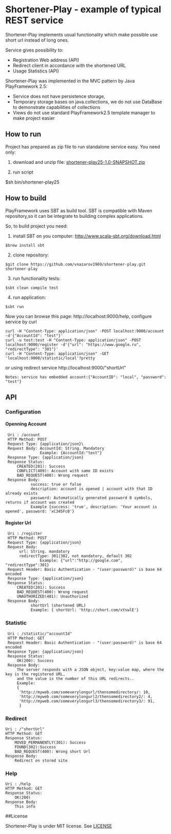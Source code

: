 # Shortener-Play - example of typical REST service 

Shortener-Play implements usual functionality which make possible use short url instead of long ones.

Service gives possibility to:
  * Registration Web address (API)  
  * Redirect client in accordance with the shortened URL  
  * Usage Statistics (API)  

Shortener-Play was implemented in the MVC pattern by Java PlayFramework 2.5:
  * Service does not have persistence storage, 
  * Temporary storage bases on java.collections, we do not use DataBase to demonstrate capabilities of collections
  * Views do not use standard PlayFramework2.5 template manager to make project easier  

## How to run
  Project has prepared as zip file to run standalone service easy.
  You need only:
  
  1. download and unzip file: [shortener-play25-1.0-SNAPSHOT.zip](https://github.com/vnazarov1969/shortener-play/raw/master/dist/shortener-play25-1.0-SNAPSHOT.zip) 
  
  2. run script
  
   $sh bin/shortener-play25

## How to build
  PlayFramework uses SBT as build tool. 
  SBT is compatible with Maven repository,so it can be integrate to building complex applications.

  So, to build project you need:
  1. install SBT on you computer:  http://www.scala-sbt.org/download.html
    
    $brew install sbt 
  2. clone repository:
    
    $git clone https://github.com/vnazarov1969/shortener-play.git shortener-play 
  3. run functionality tests: 
    
    $sbt clean compile test
  4. run application: 
    
    $sbt run

Now you can browse this page: http://localhost:9000/help, configure service by curl   
    
    curl -H "Content-Type: application/json" -POST localhost:9000/account -d'{"AccountId": "test"}'
    curl -u test:test -H "Content-Type: application/json" -POST localhost:9000/register -d'{"url": "https://www.google.ru", "redirectType": "301"}' 
    curl -H "Content-Type: application/json" -GET 'localhost:9000/statistic/local'?pretty 
     
or using redirect service http://localhost:9000/"shortUrl"
  
    Notes: service has embedded account:{"AccountID": "local", "password": "test"} 
  

## API

### Configuration

#### Openning Account

     Uri : /account
     HTTP Method: POST
     Request Type: {application/json}\
     Request Body: AccountId: String. Mandatory
                   Example: {AccountId:"test"}
     Response Type: {application/json}
     Response Status: 
         CREATED(201): Success 
         CONFLICT(409): Account with same ID exists
         BAD_REQUEST(400): Wrong request
     Response Body: 
               success: true or false
               description: account is opened | account with that ID already exists
               password: Automatically generated password 8 symbols, returns if account was created
               Example {success: 'true', description: 'Your account is opened', password: 'xC345Fc0'} 


#### Register Url

     Uri : /register
     HTTP Method: POST
     Request Type: {application/json}
     Request Body: 
          url: String. mandatory
          redirectType: 301|302, not mandatory, default 302
                   Example: {"url":"http://google.com", "redirectType":301}
     Request Header: Basic Authentication - "(user:password)" is base 64 encoded
     Response Type: {application/json}
     Response Status: 
         CREATED(201): Success 
         BAD_REQUEST(400): Wrong request
         UNAUTHORIZED(401): Unauthorized
     Response Body: 
               shortUrl (shortened URL)
               Example: { shortUrl: 'http://short.com/xYswlE'}

### Statistic

     Uri : /statistic/"accountId"
     HTTP Method: GET
     Request Header: Basic Authentication - "(user:password)" is base 64 encoded
     Response Type: {application/json}
     Response Status: 
         OK(200): Success 
     Response Body: 
         The server responds with a JSON object, key:value map, where the key is the registered URL, 
         and the value is the number of this URL redirects.. 
         Example:
         {
          'http://myweb.com/someverylongurl/thensomedirectory/: 10,
          'http://myweb.com/someverylongurl2/thensomedirectory2/: 4,
          'http://myweb.com/someverylongurl3/thensomedirectory3/: 91,
          }

### Redirect

    Uri : /"shortUrl"
    HTTP Method: GET
    Response Status: 
        MOVED_PERMANENTLY(301): Success
        FOUND(302):Success
        BAD_REQUEST(400): Wrong short Url
    Response Body: 
        Redirect on stored site

### Help

    Uri : /help
    HTTP Method: GET
    Response Status: 
        OK(200)
    Response Body: 
        This info



##License

Shortener-Play is under MIT license. See [LICENSE](https://github.com/vnazarov1969/shortener-play/blob/master/LICENSE)
